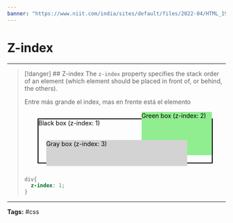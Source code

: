 ```yaml
---
banner: "https://www.niit.com/india/sites/default/files/2022-04/HTML_1920x565px.jpg"
---
```


# Z-index
<hr> 

> [!danger] ## Z-index
> The `z-index` property specifies the stack order of an element (which element should be placed in front of, or behind, the others).
> 
> Entre más grande el index, mas en frente está el elemento
> 
> <div class="container" style="color:black; position:relative;">
>   <div class="black-box" style="position: relative;z-index: 1;border: 2px solid black;height: 100px;margin: 30px;">Black box (z-index: 1)</div>
>   <div class="gray-box" style="  position: absolute;z-index: 3;background: lightgray;height: 60px;  width: 70%;left: 50px;top: 50px;">Gray box (z-index: 3)</div>
>   <div class="green-box" style="position: absolute;z-index: 2;background: lightgreen;width: 35%;left: 270px;top: -15px;height: 100px;">Green box (z-index: 2)</div>
> </div>
> 
> ```css
> div{
> 	z-index: 1;
> }
> ```
<hr>
<b>Tags:</b> #css 